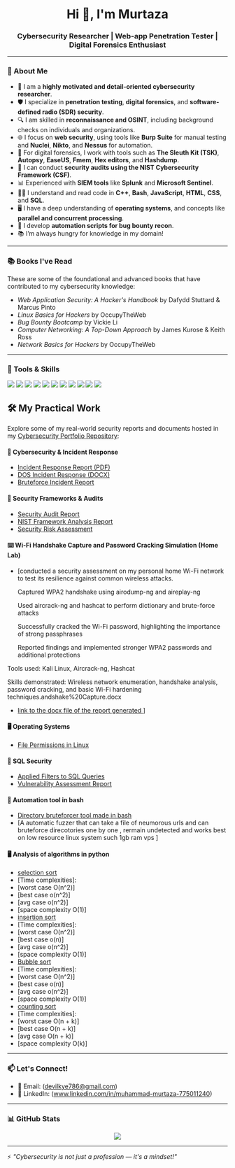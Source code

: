 <h1 align="center">Hi 👋, I'm Murtaza</h1>
<h3 align="center">Cybersecurity Researcher | Web-app Penetration Tester | Digital Forensics Enthusiast</h3>

---

### 🧠 About Me

- 🔐 I am a **highly motivated and detail-oriented cybersecurity researcher**.
- 🛡️ I specialize in **penetration testing**, **digital forensics**, and **software-defined radio (SDR) security**.
- 🔍 I am skilled in **reconnaissance and OSINT**, including background checks on individuals and organizations.
- 🌐 I focus on **web security**, using tools like **Burp Suite** for manual testing and **Nuclei**, **Nikto**, and **Nessus** for automation.
- 🧪 For digital forensics, I work with tools such as **The Sleuth Kit (TSK)**, **Autopsy**, **EaseUS**, **Fmem**, **Hex editors**, and **Hashdump**.
- 🧩 I can conduct **security audits using the NIST Cybersecurity Framework (CSF)**.
- 📊 Experienced with **SIEM tools** like **Splunk** and **Microsoft Sentinel**.
- 🧑‍💻 I understand and read code in **C++**, **Bash**, **JavaScript**, **HTML**, **CSS**, and **SQL**.
- 🖥️ I have a deep understanding of **operating systems**, and concepts like **parallel and concurrent processing**.
- 🤖 I develop **automation scripts for bug bounty recon**.
- 📚 I’m always hungry for knowledge in my domain!

---
### 📚 Books I've Read

These are some of the foundational and advanced books that have contributed to my cybersecurity knowledge:

- *Web Application Security: A Hacker's Handbook* by Dafydd Stuttard & Marcus Pinto  
- *Linux Basics for Hackers* by OccupyTheWeb  
- *Bug Bounty Bootcamp* by Vickie Li  
- *Computer Networking: A Top-Down Approach* by James Kurose & Keith Ross  
- *Network Basics for Hackers* by OccupyTheWeb  

---
### 🔧 Tools & Skills

<p align="left">
  <img src="https://img.shields.io/badge/Burp_Suite-FF6F00?style=for-the-badge&logo=burpsuite&logoColor=white" />
  <img src="https://img.shields.io/badge/Nessus-00ADEF?style=for-the-badge&logo=tenable&logoColor=white" />
  <img src="https://img.shields.io/badge/TSK-Autopsy-34495E?style=for-the-badge" />
  <img src="https://img.shields.io/badge/Splunk-000000?style=for-the-badge&logo=splunk&logoColor=white" />
  <img src="https://img.shields.io/badge/Microsoft_Sentinel-5E5E5E?style=for-the-badge&logo=microsoft&logoColor=white" />
  <img src="https://img.shields.io/badge/C++-00599C?style=for-the-badge&logo=c%2B%2B&logoColor=white" />
  <img src="https://img.shields.io/badge/Bash-4EAA25?style=for-the-badge&logo=gnubash&logoColor=white" />
  <img src="https://img.shields.io/badge/JavaScript-F7DF1E?style=for-the-badge&logo=javascript&logoColor=black" />
  <img src="https://img.shields.io/badge/HTML5-E34F26?style=for-the-badge&logo=html5&logoColor=white" />
  <img src="https://img.shields.io/badge/CSS3-1572B6?style=for-the-badge&logo=css3&logoColor=white" />
  <img src="https://img.shields.io/badge/SQL-336791?style=for-the-badge&logo=postgresql&logoColor=white" />
</p>




## 🛠️ My Practical Work

Explore some of my real-world security reports and documents hosted in my [Cybersecurity Portfolio Repository](https://github.com/ciscothehackergod/cybersecurity-portfolio):

#### 🔐 Cybersecurity & Incident Response
- [Incident Response Report (PDF)](https://github.com/ciscothehackergod/cybersecurity-portfolio/blob/main/Incident-response.pdf)
- [DOS Incident Response (DOCX)](https://github.com/ciscothehackergod/cybersecurity-portfolio/blob/main/(DOS)incident-response.docx)
- [Bruteforce Incident Report](https://github.com/ciscothehackergod/cybersecurity-portfolio/blob/main/Bruteforce-incident-report-.docx)

#### 🧩 Security Frameworks & Audits
- [Security Audit Report](https://github.com/ciscothehackergod/cybersecurity-portfolio/blob/main/security-audit-%20report.docx)
- [NIST Framework Analysis Report](https://github.com/ciscothehackergod/cybersecurity-portfolio/blob/main/applied-nist-framework-incident-report-analysis.docx)
- [Security Risk Assessment](https://github.com/ciscothehackergod/cybersecurity-portfolio/blob/main/Security-risk-assessment-report.docx)

#### ⌨️ Wi-Fi Handshake Capture and Password Cracking Simulation (Home Lab)
- [conducted a security assessment on my personal home Wi-Fi network to test its resilience against common wireless attacks.

    Captured WPA2 handshake using airodump-ng and aireplay-ng

    Used aircrack-ng and hashcat to perform dictionary and brute-force attacks

    Successfully cracked the Wi-Fi password, highlighting the importance of strong passphrases

    Reported findings and implemented stronger WPA2 passwords and additional protections

Tools used: Kali Linux, Aircrack-ng, Hashcat

Skills demonstrated: Wireless network enumeration, handshake analysis, password cracking, and basic Wi-Fi hardening techniques.andshake%20Capture.docx
- [link to the docx file of the report generated ](https://github.com/ciscothehackergod/Wpa2_cracking/blob/main/WPA2%20Handshake%20Capture.docx)]

#### 🖥️ Operating Systems
- [File Permissions in Linux](https://github.com/ciscothehackergod/cybersecurity-portfolio/blob/main/Filled_File_Permissions_in_Linux.docx)

#### 💾 SQL Security
- [Applied Filters to SQL Queries](https://github.com/ciscothehackergod/cybersecurity-portfolio/blob/main/Applied%20filters%20to%20SQL%20queries.docx)
- [Vulnerability Assessment Report](https://github.com/ciscothehackergod/cybersecurity-portfolio/blob/main/vulnerability-asessment-report.docx)

#### 💾 Automation tool in bash
- [Directory bruteforcer tool made in bash](https://github.com/ciscothehackergod/Fuzzyman)
- [A automatic fuzzer that can take a file of neumorous urls and can bruteforce direcotories one by one , rermain undetected and works best on low resource linux system such 1gb ram vps ]

#### 🖥️ Analysis of algorithms in python 
- [selection sort](https://github.com/ciscothehackergod/sort_algo_analysis/blob/main/insertion_sort.py)
- [Time complexities]: 
- [worst case O(n^2)]
- [best  case o(n^2)]
- [avg   case o(n^2)]
- [space complexity O(1)]
- [insertion sort](https://github.com/ciscothehackergod/sort_algo_analysis/blob/main/insertion_sort.py)
- [Time complexities]: 
- [worst case O(n^2)]
- [best  case o(n)]
- [avg   case o(n^2)]
- [space complexity O(1)]
- [Bubble sort](https://github.com/ciscothehackergod/sort_algo_analysis/blob/main/Bubble_sort.py)
- [Time complexities]: 
- [worst case O(n^2)]
- [best  case o(n)]
- [avg   case o(n^2)]
- [space complexity O(1)]
- [counting sort ](https://github.com/ciscothehackergod/sort_algo_analysis/blob/main/Bubble_sort.py)
- [Time complexities]: 
- [worst case O(n + k)]
- [best  case O(n + k)]
- [avg   case O(n + k)]
- [space complexity O(k)]
---



### 📫 Let's Connect!

- 📧 Email: (devilkye786@gmail.com)
- 🧠 LinkedIn: (www.linkedin.com/in/muhammad-murtaza-775011240)

---
### 📊 GitHub Stats

<p align="center">
  <img src="https://github-readme-stats.vercel.app/api?username=ciscothehackergod&show_icons=true&theme=dark" />
</p>

---

⚡ *"Cybersecurity is not just a profession — it's a mindset!"*
